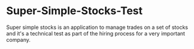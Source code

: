 # Super-Simple-Stocks-Test
Super simple stocks is an application to manage trades on a set of stocks and it's a technical test as part of the hiring process for a very important company.
